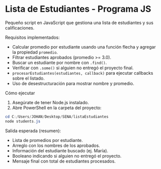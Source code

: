 # Lista de Estudiantes - Programa JS

Pequeño script en JavaScript que gestiona una lista de estudiantes y sus calificaciones.

Requisitos implementados:
- Calcular promedio por estudiante usando una función flecha y agregar la propiedad `promedio`.
- Filtrar estudiantes aprobados (promedio >= 3.0).
- Buscar un estudiante por nombre con `.find()`.
- Verificar con `.some()` si alguien no entregó el proyecto final.
- `procesarEstudiantes(estudiantes, callback)` para ejecutar callbacks sobre el listado.
- Uso de desestructuración para mostrar nombre y promedio.

Cómo ejecutar
1. Asegúrate de tener Node.js instalado.
2. Abre PowerShell en la carpeta del proyecto:

```powershell
cd C:/Users/JOHAN/Desktop/SENA/listaEstudiantes
node students.js
```

Salida esperada (resumen):
- Lista de promedios por estudiante.
- Arreglo con los nombres de los aprobados.
- Información del estudiante buscado (ej. María).
- Booleano indicando si alguien no entregó el proyecto.
- Mensaje final con total de estudiantes procesados.
